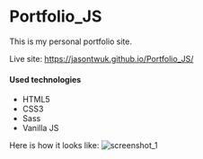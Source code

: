 # Portfolio_JS

This is my personal portfolio site.

Live site: <https://jasontwuk.github.io/Portfolio_JS/>

#### Used technologies

- HTML5
- CSS3
- Sass
- Vanilla JS

Here is how it looks like:
![screenshot_1](https://user-images.githubusercontent.com/13745974/108550812-f85fbb00-72e6-11eb-91e0-0c5eaaa068de.png)
